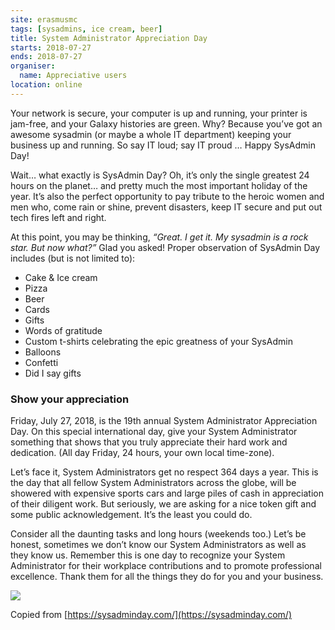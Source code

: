 ```yaml
---
site: erasmusmc
tags: [sysadmins, ice cream, beer]
title: System Administrator Appreciation Day
starts: 2018-07-27
ends: 2018-07-27
organiser:
  name: Appreciative users
location: online
---
```


Your network is secure, your computer is up and running, your printer is jam-free, and your Galaxy histories are green. Why? Because you’ve got an awesome sysadmin (or maybe a whole IT department) keeping your business up and running. So say IT loud; say IT proud …
Happy SysAdmin Day!

Wait… what exactly is SysAdmin Day? Oh, it’s only the single greatest 24 hours on the planet… and pretty much the most important holiday of the year. It’s also the perfect opportunity to pay tribute to the heroic women and men who, come rain or shine, prevent disasters, keep IT secure and put out tech fires left and right.

At this point, you may be thinking, *“Great. I get it. My sysadmin is a rock star. But now what?”* Glad you asked! Proper observation of SysAdmin Day includes (but is not limited to):

- Cake & Ice cream
- Pizza
- Beer
- Cards
- Gifts
- Words of gratitude
- Custom t-shirts celebrating the epic greatness of your SysAdmin
- Balloons
- Confetti
- Did I say gifts


### Show your appreciation


Friday, July 27, 2018, is the 19th annual System Administrator Appreciation Day. On this special international day, give your System Administrator something that shows that you truly appreciate their hard work and dedication. (All day Friday, 24 hours, your own local time-zone).

Let’s face it, System Administrators get no respect 364 days a year. This is the day that all fellow System Administrators across the globe, will be showered with expensive sports cars and large piles of cash in appreciation of their diligent work. But seriously, we are asking for a nice token gift and some public acknowledgement. It’s the least you could do.

Consider all the daunting tasks and long hours (weekends too.) Let’s be honest, sometimes we don’t know our System Administrators as well as they know us. Remember this is one day to recognize your System Administrator for their workplace contributions and to promote professional excellence. Thank them for all the things they do for you and your business.

![](https://upload.wikimedia.org/wikipedia/commons/d/d8/System_Administrator_Appreciation_Day.jpg)

Copied from [https://sysadminday.com/](https://sysadminday.com/)
